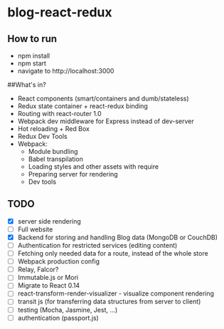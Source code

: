 # blog-react-redux
## How to run
* npm install
* npm start
* navigate to http://localhost:3000

##What's in?
* React components (smart/containers and dumb/stateless)
* Redux state container + react-redux binding
* Routing with react-router 1.0
* Webpack dev middleware for Express instead of dev-server
* Hot reloading + Red Box
* Redux Dev Tools
* Webpack:
    - Module bundling
    - Babel transpilation
    - Loading styles and other assets with require
    - Preparing server for rendering
    - Dev tools

## TODO
- [x] server side rendering
- [ ] Full website
- [x] Backend for storing and handling Blog data (MongoDB or CouchDB)
- [ ] Authentication for restricted services (editing content)
- [ ] Fetching only needed data for a route, instead of the whole store
- [ ] Webpack production config
- [ ] Relay, Falcor?
- [ ] Immutable.js or Mori
- [ ] Migrate to React 0.14
- [ ] react-transform-render-visualizer - visualize component rendering
- [ ] transit js (for transferring data structures from server to client)
- [ ] testing (Mocha, Jasmine, Jest, ...) 
- [ ] authentication (passport.js)

